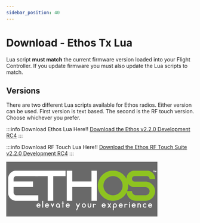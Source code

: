```yaml
---
sidebar_position: 40
---
```


# Download - Ethos Tx Lua

Lua script **must match** the current firmware version loaded into your Flight Controller. If you update firmware you must also update the Lua scripts to match.

## Versions

There are two different Lua scripts available for Ethos radios. Either version can be used. First version is text based. The second is the RF touch version. Choose whichever you prefer.

:::info Download Ethos Lua Here!!
[Download the Ethos v2.2.0 Development RC4](https://github.com/rotorflight/rotorflight-lua-ethos/releases/tag/release%2F2.2.0-RC4)
:::

:::info Download RF Touch Lua Here!!
[Download the Ethos RF Touch Suite v2.2.0 Development RC4](https://github.com/rotorflight/rotorflight-lua-ethos-suite/releases/tag/release%2F2.2.0-RC4)
:::

![Ethos Tx](../setup/img/ethos-logo.png)
